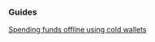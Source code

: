 ### Guides

[Spending funds offline using cold wallets](https://github.com/valhallacoin/vhcwallet/tree/master/docs/offline_wallets.md)
